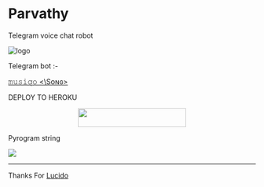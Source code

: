  # Parvathy

Telegram voice chat robot

![logo](https://telegra.ph/file/42f540d4f13c41781567e.jpg)

Telegram bot :-

 [𝚖𝚞𝚜𝚒𝚚𝚘 <\Sᴏɴɢ>](https://t.me/Parvathy_MusicRobot)

DEPLOY TO HEROKU
<p align="center"><a href="https://heroku.com/deploy?template=https://github.com/Im-zeus/musiqo"> <img src="https://img.shields.io/badge/Deploy%20To%20Heroku-black?style=for-the-badge&logo=heroku" width="220" height="38.45"/></a></p>


Pyrogram string

<a href="https://replit.com/@basimon/GMusiqopyrostring"><img src="https://img.shields.io/badge/Run-Repl.it-white?style=for-the-badge&logo=repl.it"></a>

--------------------------------------------------------------------------------------------------------------------------------------------------------
Thanks For [Lucido](https://github.com/LucidoXD)
